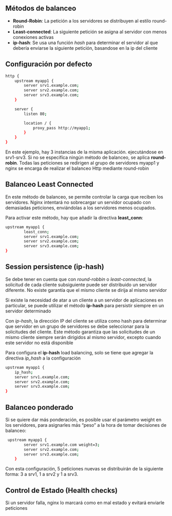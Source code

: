 ## Métodos de balanceo

+ **Round-Robin**: La petición a los servidores se distribuyen al estilo round-robin
+ **Least-connected**: La siguiente petición se asigna al servidor con menos conexiones activas
+ **ip-hash**: Se usa una función *hash* para determinar el servidor al que debería enviarse la siguiente petición, basandose en la ip del cliente

## Configuración por defecto

```sh
http {
    upstream myapp1 {
        server srv1.example.com;
        server srv2.example.com;
        server srv3.example.com;
    }

    server {
        listen 80;

        location / {
            proxy_pass http://myapp1;
        }
    }
}
```

En este ejemplo, hay 3 instancias de la misma aplicación. ejecutándose en srv1-srv3. Si no se especifíca ningún método de balanceo, se aplica **round-robin**. Todas las peticiones se redirigen al grupo de servidores myapp1 y nginx se encarga de realizar el balanceo Http mediante round-robin

## Balanceo Least Connected

En este método de balanceo, se permite controlar la carga que reciben los servidores. Nginx intentará no sobrecargar un servidor ocupado con demasiadas peticiones, enviándolas a los servidores menos ocupados.

Para activar este método, hay que añadir la directiva **least_conn**:

```sh
upstream myapp1 {
        least_conn;
        server srv1.example.com;
        server srv2.example.com;
        server srv3.example.com;
}
```

## Session persistence (ip-hash)

Se debe tener en cuenta que con *round-robbin* o *least-connected*, la solicitud de cada cliente subsiguiente puede ser distribuido un servidor diferente. No existe garantía que el mismo cliente se dirija al mismo servidor

Si existe la necesidad de atar a un cliente a un servidor de aplicaciones en particular, se puede utilizar el método **ip-hash** para persistir siempre en un servidor determinado

Con *ip-hash*, la dirección IP del cliente se utiliza como hash para determinar que servidor en un grupo de servidores se debe seleccionar para la solicitudes del cliente. Este método garantiza que las solicitudes de un mismo cliente siempre serán dirigidos al mismo servidor, excepto cuando este servidor no está disponible

Para configura el **ip-hash** load balancing, solo se tiene que agregar la directiva *ip_hash* a la configuración 


```sh
upstream myapp1 {
    ip_hash;
    server srv1.example.com;
    server srv2.example.com;
    server srv3.example.com;
}
```

## Balanceo ponderado

Si se quiere dar más ponderación, es posible usar el parámetro weight en los servidores, para asignarles más “peso” a la hora de tomar decisiones de balanceo:

```sh
 upstream myapp1 {
        server srv1.example.com weight=3;
        server srv2.example.com;
        server srv3.example.com;
    }
```

Con esta configuración, 5 peticiones nuevas se distribuirán de la siguiente forma: 3 a srv1, 1 a srv2 y 1 a srv3.

## Control de Estado (Health checks)

Si un servidor falla, nginx lo marcará como en mal estado y evitará enviarle peticiones


